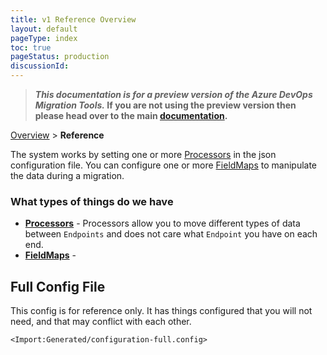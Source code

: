 ```yaml
---
title: v1 Reference Overview
layout: default
pageType: index
toc: true
pageStatus: production
discussionId: 
---
```



>**_This documentation is for a preview version of the Azure DevOps Migration Tools._ If you are not using the preview version then please head over to the main [documentation](https://nkdagility.github.io/azure-devops-migration-tools).**


[Overview](.././index.md) > **Reference**

The system works by setting one or more [Processors](../v1/Processors/index.md) in the json 
configuration file. You can configure one or more [FieldMaps](../v1/FieldMaps/index.md) to 
manipulate the data during a migration.

### What types of things do we have

- **[Processors](../v1/Processors/index.md)** - Processors allow you to move different types of data between `Endpoints` and does not care what `Endpoint` you have on each end.
- **[FieldMaps](../v1/FieldMaps/index.md)** - 

## Full Config File

This config is for reference only. It has things configured that you will not need, and that may conflict with each other.

```
<Import:Generated/configuration-full.config>
```